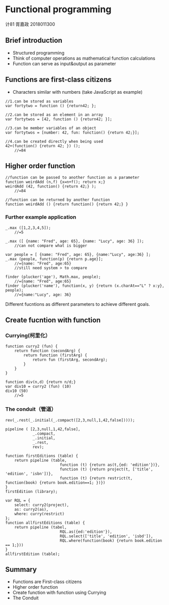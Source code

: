 # Functional programming
计81 胥嘉政 2018011300

## Brief introduction
* Structured programming
* Think of computer operations as mathematical function calculations
* Function can serve as input&output as parameter

## Functions are first-class citizens
* Characters similar with numbers (take JavaScript as example)

```
//1.can be stored as variables
var fortytwo = function () {return42; };

//2.can be stored as an element in an array
var fortytwos = [42, function () {return42; }];

//3.can be member variables of an object
var fortytwos = [number: 42, fun: function() {return 42;}];

//4.can be created directly when being used
42+(function() {return 42; }) ();
	//=84
```

## Higher order function
```
//function can be passed to another function as a parameter
function weirdAdd (n,f) {x=n+f(); return x;}
weirdAdd (42, function() {return 42;} );
	//=84

//function can be returned by another function
function weirdAdd () {return function() {return 42;} }
```
### Further example application
```
_.max ([1,2,3,4,5]);
	//=5
```
```
_.max ([ {name: "Fred", age: 65}, {name: "Lucy", age: 36} ]);
	//can not compare what is bigger
```
```
var people = [ {name: "Fred", age: 65}, {name:"Lucy", age:36} ];
_.max (people, function(p) {return p.age}];
	//={name: "Fred", age:65}
	//still need system > to compare
```
```
finder (plucker('age'), Math.max, people);
	//={name: "Fred", age:65}
finder (plucker('name'), function(x, y) {return (x.charAt=="L" ? x:y}, people);
	//={name:"Lucy", age: 36}
```
Different fucntions as different  parameters to achieve different goals.

## Create fucntion with function
### Currying(柯里化）
```
function curry2 (fun) {
	return function (secondArg) {
		return function (firstArg) {
			return fun (firstArg, secondArg);
		}
	}
}
```
```
function div(n,d) {return n/d;}
var div10 = curry2 (fun) (10)
div10 (50)
	//=5
```

### The conduit（管道）
```
rev(_.rest(_.initial(_.compact([2,3,null,1,42,false]))));

pipeline ( [2,3,null,1,42,false],
			_.compact,
			_.initial,
			_.rest,
			rev);
```
```
function firstEditions (table) {
	return pipeline (table,
						function (t) {return as(t,{ed: 'edition'})},
						function (t) {return project(t, ['title', 'edition', 'isbn'])},
						function (t) {return restrict(t, function(book) {return book.edition==1; })})
}
firstEdition (library);
```
```
var RQL = {
	select: curry2(project),
	as: curry2(as),
	where: curry(restrict)
};
function allfirstEditions (table) {
	return pipeline (tabel,
						RQL.as({ed:'edition'}),
						RQL.select(['title', 'edition', 'isbd']),
						RQL.where(function(book) {return book.edition == 1;}))
}
allfirstEdition (table);
```

## Summary
* Functions are First-class citizens
* Higher order function
* Create function with function using Currying
* The Conduit